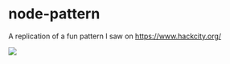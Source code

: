 # node-pattern
A replication of a fun pattern I saw on https://www.hackcity.org/

<img src="out.gif">

